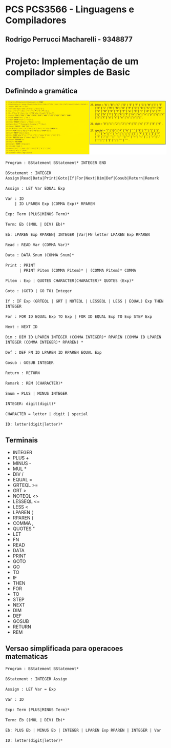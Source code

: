 # PCS PCS3566 - Linguagens e Compiladores

## Rodrigo Perrucci Macharelli - 9348877

# Projeto: Implementação de um compilador simples de Basic

## Definindo a gramática

![Gramática Adotada](gramatica.png)

```
Program : BStatement BStatement* INTEGER END

BStatement : INTEGER Assign|Read|Data|Print|Goto|If|For|Next|Dim|Def|Gosub|Return|Remark

Assign : LET Var EQUAL Exp

Var : ID
    | ID LPAREN Exp (COMMA Exp)* RPAREN

Exp: Term (PLUS|MINUS Term)*

Term: Eb ((MUL | DIV) Eb)*

Eb: LPAREN Exp RPAREN| INTEGER |Var|FN letter LPAREN Exp RPAREN

Read : READ Var (COMMA Var)*

Data : DATA Snum (COMMA Snum)*

Print : PRINT  
      | PRINT Pitem (COMMA Pitem)* | (COMMA Pitem)* COMMA

Pitem : Exp | QUOTES CHARACTER(CHARACTER)* QUOTES (Exp)*

Goto : (GOTO | GO TO) Integer

If : IF Exp (GRTEQL | GRT | NOTEQL | LESSEQL | LESS | EQUAL) Exp THEN INTEGER

For : FOR ID EQUAL Exp TO Exp | FOR ID EQUAL Exp TO Exp STEP Exp

Next : NEXT ID

Dim : DIM ID LPAREN INTEGER (COMMA INTEGER)* RPAREN (COMMA ID LPAREN INTEGER (COMMA INTEGER)* RPAREN) *

Def : DEF FN ID LPAREN ID RPAREN EQUAL Exp

Gosub : GOSUB INTEGER

Return : RETURN

Remark : REM (CHARACTER)*

Snum = PLUS | MINUS INTEGER

INTEGER: digit(digit)*

CHARACTER = letter | digit | special

ID: letter(digit|letter)*
```

## Terminais

+ INTEGER
+ PLUS +
+ MINUS -
+ MUL *
+ DIV /
+ EQUAL =
+ GRTEQL >=
+ GRT >
+ NOTEQL <>
+ LESSEQL <=
+ LESS <
+ LPAREN (
+ RPAREN )
+ COMMA ,
+ QUOTES "
+ LET 
+ FN
+ READ
+ DATA
+ PRINT
+ GOTO
+ GO
+ TO
+ IF
+ THEN
+ FOR
+ TO
+ STEP
+ NEXT
+ DIM
+ DEF
+ GOSUB
+ RETURN
+ REM


## Versao simplificada para operacoes matematicas

```
Program : BStatement BStatement*

BStatement : INTEGER Assign

Assign : LET Var = Exp

Var : ID

Exp: Term (PLUS|MINUS Term)*

Term: Eb ((MUL | DIV) Eb)*

Eb: PLUS Eb | MINUS Eb | INTEGER | LPAREN Exp RPAREN | INTEGER | Var

ID: letter(digit|letter)*
```